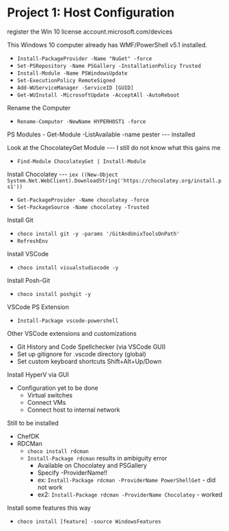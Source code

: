 # Project 1: Host Configuration
register the Win 10 license account.microsoft.com/devices

This Windows 10 computer already has WMF/PowerShell v5.1 installed.
* `Install-PackageProvider -Name "NuGet" -force`
* `Set-PSRepository -Name PSGallery -InstallationPolicy Trusted`
* `Install-Module -Name PSWindowsUpdate`
* `Set-ExecutionPolicy RemoteSigned`
* `Add-WUServiceManager -ServiceID [GUID]`
* `Get-WUInstall -MicrosoftUpdate -AcceptAll -AutoReboot`

Rename the Computer
* `Rename-Computer -NewName HYPERHOST1 -force`

PS Modules - Get-Module -ListAvailable -name pester  ---  installed

Look at the ChocolateyGet Module  ---  I still do not know what this gains me
* `Find-Module ChocolateyGet | Install-Module`

Install Chocolatey  ---  `iex ((New-Object System.Net.WebClient).DownloadString('https://chocolatey.org/install.ps1'))`
* `Get-PackageProvider -Name chocolatey -force`
* `Set-PackageSource -Name chocolatey -Trusted`

Install Git
* `choco install git -y -params '/GitAndUnixToolsOnPath'`
* `RefreshEnv`

Install VSCode 
* `choco install visualstudiocode -y`

Install Posh-Git
* `choco install poshgit -y`

VSCode PS Extension
* `Install-Package vscode-powershell`

Other VSCode extensions and customizations
* Git History and Code Spellchecker (via VSCode GUI)
* Set up gitignore for .vscode directory (global)
* Set custom keyboard shortcuts Shift+Alt+Up/Down

Install HyperV via GUI
* Configuration yet to be done
  * Virtual switches
  * Connect VMs
  * Connect host to internal network

Still to be installed
* ChefDK
* RDCMan
  * `choco install rdcman`
  * `Install-Package rdcman`  results in ambiguity error
    * Available on Chocolatey and PSGallery
    * Specify -ProviderName!!
    * ex: `Install-Package rdcman -ProviderName PowerShellGet`  - did not work
    * ex2: `Install-Package rdcman -ProviderName Chocolatey`   - worked

Install some features this way
* `choco install [feature] -source WindowsFeatures`